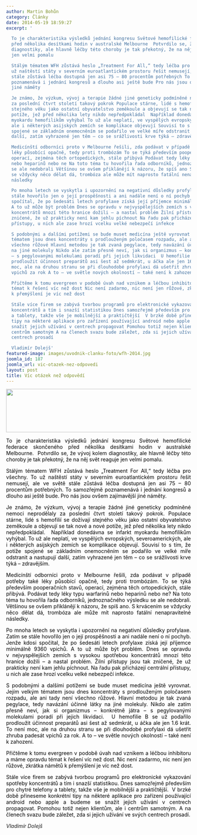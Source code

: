 ```yaml
---
author: Martin Bohůn
category: Články
date: 2014-05-19 18:59:27
excerpt: '

  To je charakteristika výsledků jednání kongresu Světové hemofilické federace skončeného
  před několika desítkami hodin v australské Melbourne  Potvrdilo se, že vývoj kolem
  diagnostiky, ale hlavně léčby této choroby je tak překotný, že na něj svět reaguje
  jen velmi pomalu

  Stálým tématem WFH zůstává heslo „Treatment For All,“ tedy léčba pro všechny To
  už naštěstí státy v severním euroatlantickém prostoru řešit nemusejí, ale ve světě
  stále zůstává léčba dostupná jen asi 75 – 80 procentům potřebných To samozřejmě
  poznamenává i jednání kongresů a dlouho asi ještě bude Pro nás jsou ovšem zajímavější
  jiné náměty

  Je známo, že výzkum, vývoj a terapie žádné jiné geneticky podmíněné nemoci neprodělaly
  za poslední čtvrt století takový pokrok Populace stárne, lidé s hemofilií se dožívají
  stejného věku jako ostatní obyvatelstvo zeměkoule a objevují se tak nové a nové
  potíže, jež před několika lety nikdo nepředpokládal  Například donedávna se infarkt
  myokardu hemofilikům vyhýbal To už ale neplatí, ve vyspělých evropských, severoamerických,
  ale i některých asijských zemích se komplikace objevují Souvisí to s tím, že potíže
  spojené se základním onemocněním se podařilo ve velké míře odstranit a nastupují
  další, zatím vyhrazené jen těm – co se srážlivosti krve týká – zdravějším

  Medicínští odborníci proto v Melbourne řešili, zda podávat v případě potřeby také
  léky působící opačně, tedy proti trombózám To se týká především pooperačních stavů,
  operací, zejména těch ortopedických, stále přibývá Podávat tedy léky typu warfarinů
  nebo heparinů nebo ne Na toto téma tu hovořila řada odborníků, jednoznačného výsledku
  se ale nedobrali Většinou se ovšem přiklánějí k názoru, že spíš ano S krvácením
  se vždycky něco dělat dá, trombóza ale může mít naprosto fatální nenapravitelné
  následky

  Po mnoha letech se vyskytla i upozornění na negativní důsledky profylaxe Zatím se
  stále hovořilo jen o její prospěšnosti a ani nadále není o ní pochyb Jenže kdosi
  spočítal, že po šedesáti letech profylaxe získá její příjemce minimálně 9360 vpichů
  A to už může být problém Dnes se opravdu v nejvyspělejších zemích s vysokou spotřebou
  koncentrátů mnozí této hranice dožili – a nastal problém Žilní přístupy jsou tak
  zničené, že už prakticky není kam jehlu píchnout Na řadu pak přicházejí centrální
  přístupy, u nich ale zase hrozí vcelku velké nebezpečí infekce

  S podobnými a dalšími potížemi se bude muset medicína ještě vyrovnat Jejím velkým
  tématem jsou dnes koncentráty s prodlouženým poločasem rozpadu, ale ani tady není
  všechno růžové Hlavní metodou je tak zvaná pegylace, tedy navázání účinné látky
  na jiné molekuly Nikdo ale zatím přesně neví, jak si organizmus – konkrétně játra
  – s pegylovanými molekulami poradí při jejich likvidaci  U hemofilie B se už podařilo
  prodloužit účinnost preparátů asi šest až sedmkrát, u áčka ale jen 16 krát To není
  moc, ale na druhou stranu se při dlouhodobé profylaxi dá ušetřit zhruba padesát
  vpichů za rok A to – ve světle nových okolností – také není k zahození

  Přičtěme k tomu evergreen v podobě úvah nad vznikem a léčbou inhibitoru a máme opravdu
  témat k řešení víc než dost Nic není zadarmo, nic není jen růžové, zkrátka námětů
  k přemýšlení je víc než dost  

  Stále více firem se zabývá tvorbou programů pro elektronické vykazování spotřeby
  koncentrátů a tím i snazší statistikou Dnes samozřejmě především pro chytré telefony
  a tablety, takže vše je mobilnější a praktičtější  V brzké době přineseme konkrétní
  tipy na některé aplikace pro zařízení používající android nebo apple a budeme se
  snažit jejich užívání v centrech propagovat Pomohou totiž nejen klientům, ale i
  centrům samotným A na členech svazu bude záležet, zda si jejich užívání ve svých
  centrech prosadí 

  Vladimír Dolejš'
featured-image: images/uvodnik-clanku-foto/wfh-2014.jpg
joomla_id: 187
joomla_url: vic-otazek-nez-odpovedi
layout: post
title: Víc otázek než odpovědí
---
```


<p style="text-align: center;">
 <span style="color: #000000;">
  <img alt="" border="0" height="118" src="{{ site.baseurl }}/images/uvodnik-clanku-foto/wfh-2014.jpg" width="540"/>
  <br/>
 </span>
</p>
<p style="text-align: justify;">
 <span style="color: #000000;">
  To je charakteristika výsledků jednání kongresu Světové hemofilické federace skončeného před několika desítkami hodin v australské Melbourne.  Potvrdilo se, že vývoj kolem diagnostiky, ale hlavně léčby této choroby je tak překotný, že na něj svět reaguje jen velmi pomalu.
 </span>
</p>
<p style="text-align: justify;">
 <span style="color: #000000;">
  Stálým tématem WFH zůstává heslo „Treatment For All,“ tedy léčba pro všechny. To už naštěstí státy v severním euroatlantickém prostoru řešit nemusejí, ale ve světě stále zůstává léčba dostupná jen asi 75 – 80 procentům potřebných. To samozřejmě poznamenává i jednání kongresů a dlouho asi ještě bude. Pro nás jsou ovšem zajímavější jiné náměty.
 </span>
</p>
<p style="text-align: justify;">
 <span style="color: #000000;">
  Je známo, že výzkum, vývoj a terapie žádné jiné geneticky podmíněné nemoci neprodělaly za poslední čtvrt století takový pokrok. Populace stárne, lidé s hemofilií se dožívají stejného věku jako ostatní obyvatelstvo zeměkoule a objevují se tak nové a nové potíže, jež před několika lety nikdo nepředpokládal.  Například donedávna se infarkt myokardu hemofilikům vyhýbal. To už ale neplatí, ve vyspělých evropských, severoamerických, ale i některých asijských zemích se komplikace objevují. Souvisí to s tím, že potíže spojené se základním onemocněním se podařilo ve velké míře odstranit a nastupují další, zatím vyhrazené jen těm – co se srážlivosti krve týká – zdravějším.
 </span>
</p>
<p style="text-align: justify;">
 <span style="color: #000000;">
  Medicínští odborníci proto v Melbourne řešili, zda podávat v případě potřeby také léky působící opačně, tedy proti trombózám. To se týká především pooperačních stavů, operací, zejména těch ortopedických, stále přibývá. Podávat tedy léky typu warfarinů nebo heparinů nebo ne? Na toto téma tu hovořila řada odborníků, jednoznačného výsledku se ale nedobrali. Většinou se ovšem přiklánějí k názoru, že spíš ano. S krvácením se vždycky něco dělat dá, trombóza ale může mít naprosto fatální nenapravitelné následky.
 </span>
</p>
<p style="text-align: justify;">
 <span style="color: #000000;">
  Po mnoha letech se vyskytla i upozornění na negativní důsledky profylaxe. Zatím se stále hovořilo jen o její prospěšnosti a ani nadále není o ní pochyb. Jenže kdosi spočítal, že po šedesáti letech profylaxe získá její příjemce minimálně 9360 vpichů. A to už může být problém. Dnes se opravdu v nejvyspělejších zemích s vysokou spotřebou koncentrátů mnozí této hranice dožili – a nastal problém. Žilní přístupy jsou tak zničené, že už prakticky není kam jehlu píchnout. Na řadu pak přicházejí centrální přístupy, u nich ale zase hrozí vcelku velké nebezpečí infekce.
 </span>
</p>
<p style="text-align: justify;">
 <span style="color: #000000;">
  S podobnými a dalšími potížemi se bude muset medicína ještě vyrovnat. Jejím velkým tématem jsou dnes koncentráty s prodlouženým poločasem rozpadu, ale ani tady není všechno růžové. Hlavní metodou je tak zvaná pegylace, tedy navázání účinné látky na jiné molekuly. Nikdo ale zatím přesně neví, jak si organizmus – konkrétně játra – s pegylovanými molekulami poradí při jejich likvidaci.  U hemofilie B se už podařilo prodloužit účinnost preparátů asi šest až sedmkrát, u áčka ale jen 1.6 krát. To není moc, ale na druhou stranu se při dlouhodobé profylaxi dá ušetřit zhruba padesát vpichů za rok. A to – ve světle nových okolností – také není k zahození.
 </span>
</p>
<p style="text-align: justify;">
 <span style="color: #000000;">
  Přičtěme k tomu evergreen v podobě úvah nad vznikem a léčbou inhibitoru a máme opravdu témat k řešení víc než dost. Nic není zadarmo, nic není jen růžové, zkrátka námětů k přemýšlení je víc než dost.
 </span>
</p>
<p style="text-align: justify;">
 <span style="color: #000000;">
  Stále více firem se zabývá tvorbou programů pro elektronické vykazování spotřeby koncentrátů a tím i snazší statistikou. Dnes samozřejmě především pro chytré telefony a tablety, takže vše je mobilnější a praktičtější.  V brzké době přineseme konkrétní tipy na některé aplikace pro zařízení používající android nebo apple a budeme se snažit jejich užívání v centrech propagovat. Pomohou totiž nejen klientům, ale i centrům samotným. A na členech svazu bude záležet, zda si jejich užívání ve svých centrech prosadí.
 </span>
</p>
<p style="text-align: justify;">
 <em>
  Vladimír Dolejš
 </em>
</p>